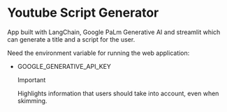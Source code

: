 # Youtube Script Generator
App built with LangChain, Google PaLm Generative AI and streamlit which can generate a title and a script for the user.

Need the environment variable for running the web application: 
- GOOGLE_GENERATIVE_API_KEY
  > [!IMPORTANT]
  > Highlights information that users should take into account, even when skimming.
